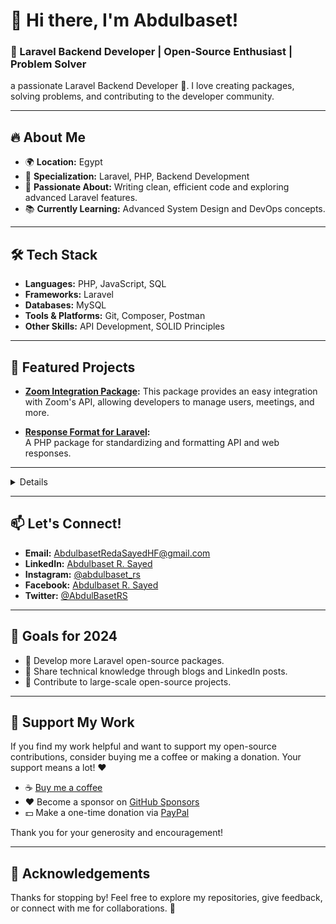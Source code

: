 # 👋 Hi there, I'm Abdulbaset! 

### 🚀 Laravel Backend Developer | Open-Source Enthusiast | Problem Solver
a passionate Laravel Backend Developer 🚀. I love creating packages, solving problems, and contributing to the developer community.

---

## 🔥 About Me
- 🌍 **Location:** Egypt  
- 💼 **Specialization:** Laravel, PHP, Backend Development  
- 🎯 **Passionate About:** Writing clean, efficient code and exploring advanced Laravel features.  
- 📚 **Currently Learning:** Advanced System Design and DevOps concepts.  

---

## 🛠 Tech Stack
- **Languages:** PHP, JavaScript, SQL  
- **Frameworks:** Laravel  
- **Databases:** MySQL  
- **Tools & Platforms:** Git, Composer, Postman  
- **Other Skills:** API Development, SOLID Principles  

---

## 🔗 Featured Projects
- **[Zoom Integration Package](https://github.com/AbdulbasetRS/Zoom-Integration):**
  This package provides an easy integration with Zoom's API, allowing developers to manage users, meetings, and more.

- **[Response Format for Laravel](https://github.com/AbdulbasetRS/Response-Format-Trait):**  
  A PHP package for standardizing and formatting API and web responses.
  
---

<details>
  # ⚡ GitHub Stats
 
  
  <a href="#">![Github stats](https://github-readme-stats.vercel.app/api?username=AbdulbasetRS&theme=dark&count_private=true&hide_border=true&line_height=20)</a>
  <a href="#">![Top Langs](https://github-readme-stats.vercel.app/api/top-langs/?username=AbdulbasetRS&layout=compact&theme=dark&count_private=true&hide_border=true)</a>
</details>

<!--
# GitHub Stats
<div align="center">
  <img src="https://github-readme-stats.vercel.app/api?username=AbdulbasetRS&show_icons=true&theme=dark" alt="GitHub Stats" style="width: 100%;" />
</div>

# Top Languages
<div align="center">
  <img src="https://github-readme-stats.vercel.app/api/top-langs/?username=AbdulbasetRS&layout=compact&theme=dark" alt="GitHub Stats" style="width: 100%;" />
</div>

# Streak Stats
<div align="center">
  <img src="https://github-readme-streak-stats.herokuapp.com/?user=AbdulbasetRS&theme=dark" alt="GitHub Stats" style="width: 100%;" />
</div>

# Trophies
<div align="center">
  <img src="https://github-profile-trophy.vercel.app/?username=AbdulbasetRS&theme=ambient_gradient&no-bg=true" alt="GitHub Stats" style="width: 100%;" />
</div>

# Activity Graph
![Activity Graph](https://github-readme-activity-graph.cyclic.app/graph?username=AbdulbasetRS&theme=dark)

# Visitors Count
![Visitors](https://visitor-badge.glitch.me/badge?page_id=AbdulbasetRS.AbdulbasetRS)

# Contribution Snake
![Contribution Snake](https://github.com/AbdulbasetRS/AbdulbasetRS/blob/output/github-contribution-grid-snake.svg)

# Achievements
![Achievements](https://github-profile-achievements.vercel.app/api/?username=AbdulbasetRS)

# Dynamic Quotes
![Quote](https://quotes-github-readme.vercel.app/api?type=horizontal&theme=dark)
-->
---

## 📫 Let's Connect!
- **Email:** [AbdulbasetRedaSayedHF@gmail.com](mailto:AbdulbasetRedaSayedHF@gmail.com)  
- **LinkedIn:** [Abdulbaset R. Sayed](https://www.linkedin.com/in/abdulbaset-r-sayed)  
- **Instagram:** [@abdulbaset_rs](https://www.instagram.com/abdulbaset_rs/)  
- **Facebook:** [Abdulbaset R. Sayed](https://www.facebook.com/AbdulBasetRedaSayed/)  
- **Twitter:** [@AbdulBasetRS](https://x.com/AbdulBasetRS)

---

## 🎯 Goals for 2024
- 🔧 Develop more Laravel open-source packages.  
- 📖 Share technical knowledge through blogs and LinkedIn posts.  
- 🤝 Contribute to large-scale open-source projects.  

---

## 🙌 Support My Work
If you find my work helpful and want to support my open-source contributions, consider buying me a coffee or making a donation. Your support means a lot! ❤️

- ☕ [Buy me a coffee](https://buymeacoffee.com/abdulbaset)
- ❤️ Become a sponsor on [GitHub Sponsors](https://github.com/sponsors/AbdulbasetRS)
- 💵 Make a one-time donation via [PayPal](https://paypal.me/abdulbasetrs)

Thank you for your generosity and encouragement! 

---

## 🙏 Acknowledgements
Thanks for stopping by! Feel free to explore my repositories, give feedback, or connect with me for collaborations. 🌟


